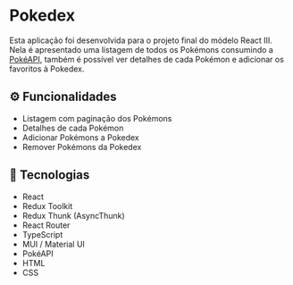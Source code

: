 # Pokedex

Esta aplicação foi desenvolvida para o projeto final do módelo React III. Nela é apresentado uma listagem de todos os Pokémons consumindo a [PokéAPI](https://pokeapi.co/), também é possível ver detalhes de cada Pokémon e adicionar os favoritos à Pokedex.

## ⚙️ Funcionalidades

- Listagem com paginação dos Pokémons
- Detalhes de cada Pokémon
- Adicionar Pokémons a Pokedex
- Remover Pokémons da Pokedex

## 🚀 Tecnologias

- React
- Redux Toolkit
- Redux Thunk (AsyncThunk)
- React Router
- TypeScript
- MUI / Material UI
- PokéAPI
- HTML
- CSS
